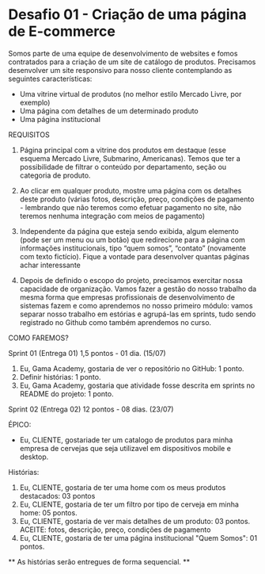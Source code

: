 # Desafio 01 - Criação de uma página de E-commerce

Somos parte de uma equipe de desenvolvimento de websites e fomos contratados para a criação de um site de catálogo de produtos. Precisamos desenvolver um site responsivo para nosso cliente contemplando as seguintes características:

- Uma vitrine virtual de produtos (no melhor estilo Mercado Livre, por exemplo)
- Uma página com detalhes de um determinado produto
- Uma página institucional

REQUISITOS

1. Página principal com a vitrine dos produtos em destaque (esse esquema Mercado Livre, Submarino, Americanas). Temos que ter a possibilidade de filtrar o conteúdo por departamento, seção ou categoria de produto.

2. Ao clicar em qualquer produto, mostre uma página com os detalhes deste produto (várias fotos, descrição, preço, condições de pagamento - lembrando que não teremos como efetuar pagamento no site, não teremos nenhuma integração com meios de pagamento)

3. Independente da página que esteja sendo exibida, algum elemento (pode ser um menu ou um botão) que redirecione para a página com informações institucionais, tipo “quem somos”, “contato” (novamente com texto fictício). Fique a vontade para desenvolver quantas páginas achar interessante

4. Depois de definido o escopo do projeto, precisamos exercitar nossa capacidade de organização. Vamos fazer a gestão do nosso trabalho da mesma forma que empresas profissionais de desenvolvimento de sistemas fazem e como aprendemos no nosso primeiro módulo: vamos separar nosso trabalho em estórias e agrupá-las em sprints, tudo sendo registrado no Github como também aprendemos no curso.

COMO FAREMOS?

Sprint 01 (Entrega 01) 1,5 pontos - 01 dia. (15/07)

1. Eu, Gama Academy, gostaria de ver o repositório no GitHub: 1 ponto.
2. Definir histórias: 1 ponto.
3. Eu, Gama Academy, gostaria que atividade fosse descrita em sprints no README do projeto: 1 ponto.

Sprint 02 (Entrega 02) 12 pontos - 08 dias. (23/07)

ÉPICO:
- Eu, CLIENTE, gostariade ter um catalogo de produtos para minha empresa de cervejas que seja utilizavel em dispositivos mobile e desktop.

Histórias:
1. Eu, CLIENTE, gostaria de ter uma home com os meus produtos destacados: 03 pontos
2. Eu, CLIENTE, gostaria de ter um filtro por tipo de cerveja em minha home: 05 pontos.
3. Eu, CLIENTE, gostaria de ver mais detalhes de um produto: 03 pontos.
  ACEITE: fotos, descrição, preço, condições de pagamento
4. Eu, CLIENTE, gostaria de ter uma página institucional "Quem Somos": 01 pontos.



** As histórias serão entregues de forma sequencial. **
